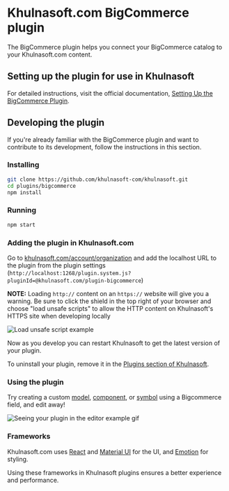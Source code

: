 # Khulnasoft.com BigCommerce plugin

The BigCommerce plugin helps you connect your BigCommerce catalog to your Khulnasoft.com content.

## Setting up the plugin for use in Khulnasoft

For detailed instructions, visit the official documentation, [Setting Up the BigCommerce Plugin](https://www.khulnasoft.com/c/docs/plugins-ecom-bigcommerce). 

## Developing the plugin 

If you're already familiar with the BigCommerce plugin and want to contribute to its development, follow the instructions in this section.

### Installing

```bash
git clone https://github.com/khulnasoft-com/khulnasoft.git
cd plugins/bigcommerce
npm install
```

### Running

```bash
npm start
```

### Adding the plugin in Khulnasoft.com

Go to [khulnasoft.com/account/organization](https://khulnasoft.com/account/organization) and add the localhost URL to the plugin from the plugin settings (`http://localhost:1268/plugin.system.js?pluginId=@khulnasoft.com/plugin-bigcommerce`)

**NOTE:** Loading `http://` content on an `https://` website will give you a warning. Be sure to click the shield in the top right of your browser and choose "load unsafe scripts" to allow the HTTP content on Khulnasoft's HTTPS site when developing locally

<img alt="Load unsafe script example" src="https://i.stack.imgur.com/uSaLL.png">

Now as you develop you can restart Khulnasoft to get the latest version of your plugin.

To uninstall your plugin, remove it in the [Plugins section of Khulnasoft](https://khulnasoft.com/app/integrations).

### Using the plugin

Try creating a custom [model](https://khulnasoft.com/c/docs/guides/getting-started-with-models), [component](https://khulnasoft.com/c/docs/custom-react-components), or [symbol](https://khulnasoft.com/c/docs/guides/symbols) using a Bigcommerce field, and edit away!

<img src="https://i.imgur.com/uVOLn7A.gif" alt="Seeing your plugin in the editor example gif">

### Frameworks

Khulnasoft.com uses [React](https://github.com/facebook/react) and [Material UI](https://github.com/mui-org/material-ui) for the UI, and [Emotion](https://github.com/emotion-js/emotion) for styling.

Using these frameworks in Khulnasoft plugins ensures a better experience and performance.
